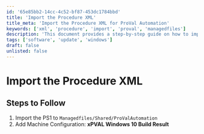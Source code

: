 ```yaml
---
id: '65e85bb2-14cc-4c52-bf87-453dc1784bbd'
title: 'Import the Procedure XML'
title_meta: 'Import the Procedure XML for ProVal Automation'
keywords: ['xml', 'procedure', 'import', 'proval', 'managedfiles']
description: 'This document provides a step-by-step guide on how to import the Procedure XML and PS1 file for ProVal Automation, including the addition of machine configuration for Windows 10 Build Result.'
tags: ['software', 'update', 'windows']
draft: false
unlisted: false
---
```


# Import the Procedure XML

## Steps to Follow

1. Import the PS1 to `Managedfiles/Shared/ProValAutomation`
2. Add Machine Configuration: **xPVAL Windows 10 Build Result**

